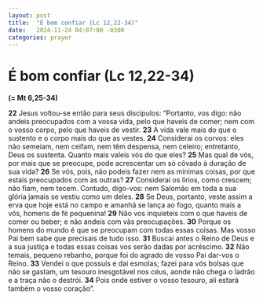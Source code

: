 ```yaml
---
layout: post
title:  "É bom confiar (Lc 12,22-34)"
date:   2024-11-24 04:07:00 -0300
categories: prayer
---
```

# É bom confiar (Lc 12,22-34)

**(= Mt 6,25-34)**

**22** Jesus voltou-se então para seus discípulos: “Portanto, vos digo: não andeis preocupados com a vossa vida, pelo que haveis de comer; nem com o vosso corpo, pelo que haveis de vestir. **23** A vida vale mais do que o sustento e o corpo mais do que as vestes. **24** Considerai os corvos: eles não semeiam, nem ceifam, nem têm despensa, nem celeiro; entretanto, Deus os sustenta. Quanto mais valeis vós do que eles? **25** Mas qual de vós, por mais que se preocupe, pode acrescentar um só côvado à duração de sua vida? **26** Se vós, pois, não podeis fazer nem as mínimas coisas, por que estais preocupados com as outras? **27** Considerai os lírios, como crescem; não fiam, nem tecem. Contudo, digo-vos: nem Salomão em toda a sua glória jamais se vestiu como um deles. **28** Se Deus, portanto, veste assim a erva que hoje está no campo e amanhã se lança ao fogo, quanto mais a vós, homens de fé pequenina! **29** Não vos inquieteis com o que haveis de comer ou beber; e não andeis com vãs preocupações. **30** Porque os homens do mundo é que se preocupam com todas essas coisas. Mas vosso Pai bem sabe que precisais de tudo isso. **31** Buscai antes o Reino de Deus e a sua justiça e todas essas coisas vos serão dadas por acréscimo. **32** Não temais, pequeno rebanho, porque foi do agrado de vosso Pai dar-vos o Reino. **33** Vendei o que possuís e dai esmolas; fazei para vós bolsas que não se gastam, um tesouro inesgotável nos céus, aonde não chega o ladrão e a traça não o destrói. **34** Pois onde estiver o vosso tesouro, ali estará também o vosso coração”.
